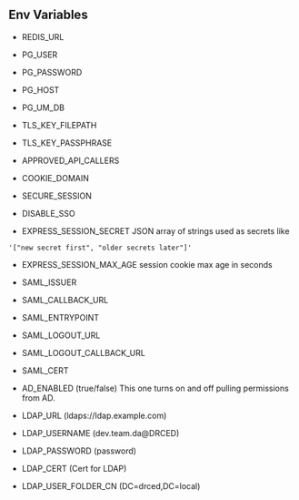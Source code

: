 ## Env Variables
* REDIS_URL

* PG_USER
* PG_PASSWORD
* PG_HOST
* PG_UM_DB

* TLS_KEY_FILEPATH
* TLS_KEY_PASSPHRASE
* APPROVED_API_CALLERS
* COOKIE_DOMAIN
* SECURE_SESSION
* DISABLE_SSO
* EXPRESS_SESSION_SECRET JSON array of strings used as secrets like
```
'["new secret first", "older secrets later"]'
```
* EXPRESS_SESSION_MAX_AGE session cookie max age in seconds
* SAML_ISSUER
* SAML_CALLBACK_URL
* SAML_ENTRYPOINT
* SAML_LOGOUT_URL
* SAML_LOGOUT_CALLBACK_URL
* SAML_CERT

* AD_ENABLED (true/false) This one turns on and off pulling permissions from AD.
* LDAP_URL (ldaps://ldap.example.com)
* LDAP_USERNAME (dev.team.da@DRCED)
* LDAP_PASSWORD (password)
* LDAP_CERT (Cert for LDAP)
* LDAP_USER_FOLDER_CN (DC=drced,DC=local)
